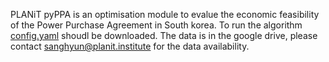 PLANiT pyPPA is an optimisation module to evalue the economic feasibility of the Power Purchase Agreement in South korea. 
To run the algorithm [config.yaml](https://github.com/PLANiT-Institute/pyPPA/blob/pip/config.yaml) shoudl be downloaded.
The data is in the google drive, please contact sanghyun@planit.institute for the data availability. 



